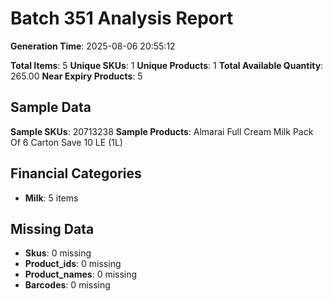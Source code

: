 # Batch 351 Analysis Report

**Generation Time**: 2025-08-06 20:55:12

**Total Items**: 5
**Unique SKUs**: 1
**Unique Products**: 1
**Total Available Quantity**: 265.00
**Near Expiry Products**: 5

## Sample Data
**Sample SKUs**: 20713238
**Sample Products**: Almarai Full Cream Milk Pack Of 6 Carton Save 10 LE (1L)

## Financial Categories
- **Milk**: 5 items

## Missing Data
- **Skus**: 0 missing
- **Product_ids**: 0 missing
- **Product_names**: 0 missing
- **Barcodes**: 0 missing
